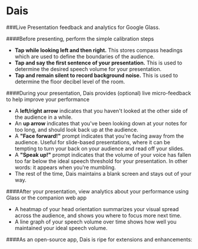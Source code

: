 Dais
====

###Live Presentation feedback and analytics for Google Glass.

####Before presenting, perform the simple calibration steps

* **Tap while looking left and then right.** This stores compass headings which are used to define the boundaries of the audience. 
* **Tap and say the first sentence of your presentation.** This is used to determine the desired speech volume for your presentation. 
* **Tap and remain silent to record background noise.** This is used to determine the floor decibel level of the room. 

####During your presentation, Dais provides (optional) live micro-feedback to help improve your performance

* A **left/right arrow** indicates that you haven't looked at the other side of the audience in a while. 
* An **up arrow** indicates that you've been looking down at your notes for too long, and should look back up at the audience. 
* A **"Face forward!"** prompt indicates that you're facing away from the audience. Useful for slide-based presentations, where it can be tempting to turn your back on your audience and read off your slides. 
* A **"Speak up!"** prompt indicates that the volume of your voice has fallen too far below the ideal speech threshold for your presentation. In other words: it appears when you're mumbling. 
* The rest of the time, Dais maintains a blank screen and stays out of your way. 

####After your presentation, view analytics about your performance using Glass or the companion web app

* A heatmap of your head orientation summarizes your visual spread across the audience, and shows you where to focus more next time.
* A line graph of your speech volume over time shows how well you maintained your ideal speech volume. 

####As an open-source app, Dais is ripe for extensions and enhancements: 

